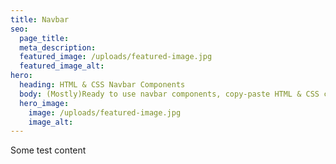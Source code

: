 ```yaml
---
title: Navbar
seo:
  page_title:
  meta_description:
  featured_image: /uploads/featured-image.jpg
  featured_image_alt:
hero:
  heading: HTML & CSS Navbar Components
  body: (Mostly)Ready to use navbar components, copy-paste HTML & CSS components and build your awesome website. Use this to kickstart your component and customize to meet your needs.
  hero_image:
    image: /uploads/featured-image.jpg
    image_alt:
---
```


Some test content